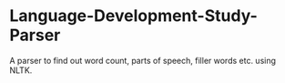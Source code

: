 # Language-Development-Study-Parser
A parser to find out word count, parts of speech, filler words etc. using NLTK.
